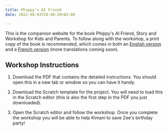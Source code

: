 ```yaml
---
title: Phippy's AI Friend
date: 2022-08-03T20:48:20+02:00

---
```


This is the companion website for the book Phippy's AI Friend, Story and Workshop for Kids and Parents. To follow along with the workshop, a print copy of the book is recommended, which comes in both an [English version](https://www.amazon.com/Phippys-AI-Friend-Workshop-Parents/dp/B0CWYF8JT6) and a [French version](https://www.amazon.fr/Une-Intelligence-Artificielle-pour-Phippy/dp/1963994000) (more translations coming soon).

## Workshop Instructions

1. Download the PDF that contains the detailed instructions. You should open this in a new tab or window so you can have it handy.

2. Download the Scratch template for the project. You will need to load this in the Scratch editor (this is also the first step in the PDF you just downloaded).

3. Open the Scratch editor and follow the workshop. Once you complete the workshop you will be able to help Kimani to save Zee's birthday party!
